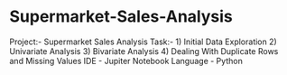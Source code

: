 # Supermarket-Sales-Analysis
Project:- Supermarket Sales Analysis Task:- 1) Initial Data Exploration 2) Univariate Analysis 3) Bivariate Analysis 4) Dealing With Duplicate Rows and Missing Values  IDE - Jupiter Notebook  Language - Python
